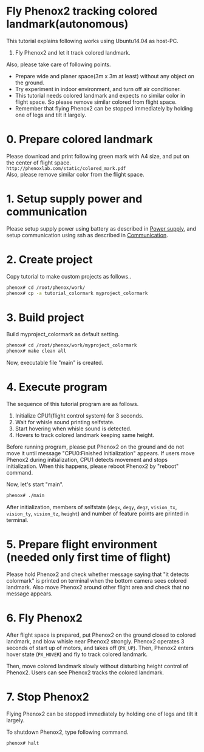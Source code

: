 # Fly Phenox2 tracking colored landmark(autonomous)

This tutorial explains following works using Ubuntu14.04 as host-PC.

1. Fly Phenox2 and let it track colored landmark.

Also, please take care of following points.

 - Prepare wide and planer space(3m x 3m at least) without any object on the ground.  
 - Try experiment in indoor environment, and turn off air conditioner.  
 - This tutorial needs colored landmark and expects no similar color in flight space. So please remove similar colored from flight space.
 - Remember that flying Phenox2 can be stopped immediately by holding one of legs and tilt it largely.

# 0. Prepare colored landmark
Please download and print following green mark with A4 size, and put on the center of flight space.  
```http://phenoxlab.com/static/colored_mark.pdf```  
Also, please remove similar color from the flight space.

# 1. Setup supply power and communication
Please setup supply power using battery as described in [Power supply](../start/power.md), and setup communication using ssh as described in [Communication](../start/com.md).
 
# 2. Create project
Copy tutorial to make custom projects as follows..

```bash
phenox# cd /root/phenox/work/
phenox# cp -a tutorial_colormark myproject_colormark
```
# 3. Build project
Build  myproject_colormark as default setting.
```bash
phenox# cd /root/phenox/work/myproject_colormark
phenox# make clean all
```
Now, executable file "main" is created.

# 4. Execute program
The sequence of this tutorial program are as follows.

1. Initialize CPU1(flight control system) for 3 seconds.
2. Wait for whisle sound printing selfstate. 
3. Start hovering when whisle sound is detected.
4. Hovers to track colored landmark keeping same height.

Before running program, please put Phenox2 on the ground and do not move it until message "CPU0:Finished Initialization" appears. If users move Phenox2 during initialization, CPU1 detects movement and stops initialization. When this happens, please reboot Phenox2 by "reboot" command.

Now, let's start "main".
```bash
phenox# ./main
```

After initialization, members of selfstate (`degx`, `degy`, `degz`, `vision_tx`, `vision_ty`, `vision_tz`, `height`) and number of feature points are printed in terminal.

# 5. Prepare flight environment (needed only first time of flight)
Please hold Phenox2 and check whether message saying that "it detects colormark" is printed on terminal when the bottom camera sees colored landmark. Also move Phenox2 around other flight area and check that no message appears.

# 6. Fly Phenox2
After flight space is prepared, put Phenox2 on the ground closed to colored landmark, and blow whisle near Phenox2 strongly. Phenox2 operates 3 seconds of start up of motors, and takes off (`PX_UP`). Then, Phenox2 enters hover state (`PX_HOVER`) and fly to track colored landmark.

Then, move colored landmark slowly without disturbing height control of Phenox2. Users can see Phenox2 tracks the colored landmark.

# 7. Stop Phenox2
Flying Phenox2 can be stopped immediately by holding one of legs and tilt it largely.

To shutdown Phenox2, type following command.
```bash
phenox# halt
```



